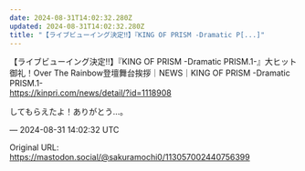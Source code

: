 ```yaml
---
date: 2024-08-31T14:02:32.280Z
updated: 2024-08-31T14:02:32.280Z
title: "【ライブビューイング決定‼】『KING OF PRISM -Dramatic P[...]"
---
```


<p>【ライブビューイング決定‼】『KING OF PRISM -Dramatic PRISM.1-』大ヒット御礼！Over The Rainbow登壇舞台挨拶｜NEWS｜KING OF PRISM -Dramatic PRISM.1-<br /><a href="https://kinpri.com/news/detail/?id=1118908" target="_blank" rel="nofollow noopener" translate="no"><span class="invisible">https://</span><span class="ellipsis">kinpri.com/news/detail/?id=111</span><span class="invisible">8908</span></a></p><p>してもらえたよ！ありがとう…。</p>

&mdash; 2024-08-31 14:02:32 UTC

Original URL: https://mastodon.social/@sakuramochi0/113057002440756399
